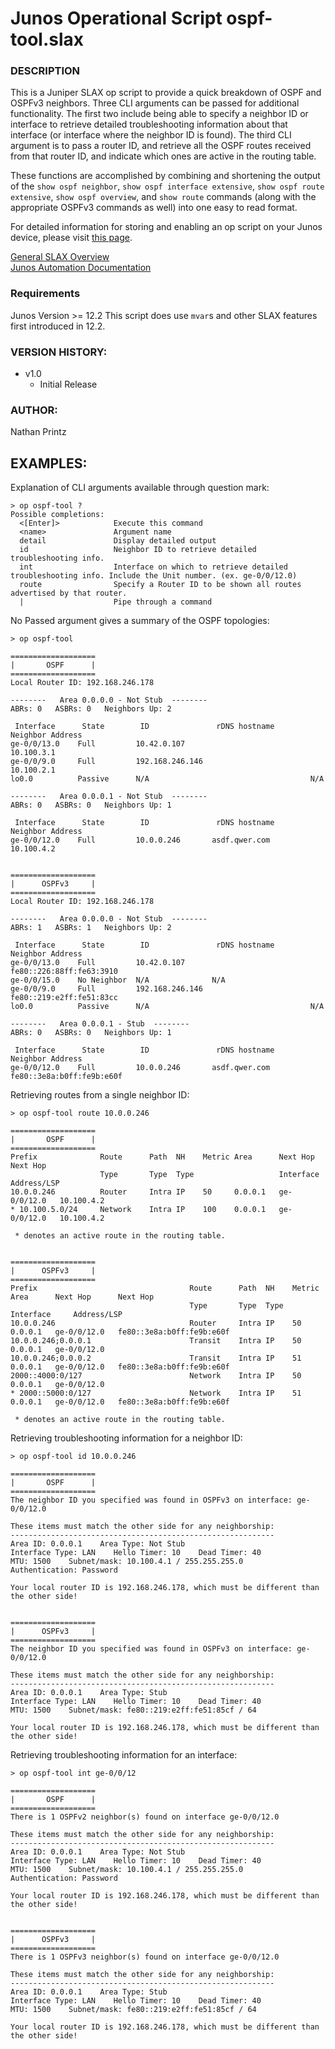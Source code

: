 Junos Operational Script ospf-tool.slax
=================================

### DESCRIPTION  
This is a Juniper SLAX op script to provide a quick breakdown of OSPF and OSPFv3 neighbors. Three CLI arguments can be passed for additional functionality. The first two include being able to specify a neighbor ID or interface to retrieve detailed troubleshooting information about that interface (or interface where the neighbor ID is found). The third CLI argument is to pass a router ID, and retrieve all the OSPF routes received from that router ID, and indicate which ones are active in the routing table.  

These functions are accomplished by combining and shortening the output of the `show ospf neighbor`, `show ospf interface extensive`, `show ospf route extensive`, `show ospf overview`, and `show route` commands (along with the appropriate OSPFv3 commands as well) into one easy to read format. 

For detailed information for storing and enabling an op script on your Junos device, please visit [this page](http://www.juniper.net/techpubs/en_US/junos13.2/topics/task/configuration/junos-script-automation-script-storing-enabling.html).

[General SLAX Overview](http://www.juniper.net/techpubs/en_US/junos14.1/topics/concept/junos-script-automation-slax-overview.html)  
[Junos Automation Documentation](http://www.juniper.net/techpubs/en_US/junos13.2/information-products/pathway-pages/config-guide-automation/configuration-and-operations-automation.html#overview)  

### Requirements
Junos Version >= 12.2
This script does use `mvar`s and other SLAX features first introduced in 12.2.

### VERSION HISTORY:  
* v1.0  
	- Initial Release  

### AUTHOR:  
Nathan Printz  

## EXAMPLES:  

Explanation of CLI arguments available through question mark:  
	
	> op ospf-tool ?
	Possible completions:
	  <[Enter]>            Execute this command
	  <name>               Argument name
	  detail               Display detailed output
	  id                   Neighbor ID to retrieve detailed troubleshooting info.
	  int                  Interface on which to retrieve detailed troubleshooting info. Include the Unit number. (ex. ge-0/0/12.0)
	  route                Specify a Router ID to be shown all routes advertised by that router.
	  |                    Pipe through a command

No Passed argument gives a summary of the OSPF topologies:  

	> op ospf-tool                  

	===================
	|       OSPF      |
	===================
	Local Router ID: 192.168.246.178
	 
	--------   Area 0.0.0.0 - Not Stub  --------
	ABRs: 0   ASBRs: 0   Neighbors Up: 2
	 
	 Interface      State        ID               rDNS hostname         Neighbor Address   
	ge-0/0/13.0    Full         10.42.0.107                            10.100.3.1          
	ge-0/0/9.0     Full         192.168.246.146                        10.100.2.1          
	lo0.0          Passive      N/A                                    N/A                 
	 
	--------   Area 0.0.0.1 - Not Stub  --------
	ABRs: 0   ASBRs: 0   Neighbors Up: 1
	 
	 Interface      State        ID               rDNS hostname         Neighbor Address   
	ge-0/0/12.0    Full         10.0.0.246       asdf.qwer.com 		   10.100.4.2          


	===================
	|      OSPFv3     |
	===================
	Local Router ID: 192.168.246.178
	 
	--------   Area 0.0.0.0 - Not Stub  --------
	ABRs: 1   ASBRs: 1   Neighbors Up: 2
	 
	 Interface      State        ID               rDNS hostname         Neighbor Address   
	ge-0/0/13.0    Full         10.42.0.107                            fe80::226:88ff:fe63:3910
	ge-0/0/15.0    No Neighbor  N/A              N/A                   
	ge-0/0/9.0     Full         192.168.246.146                        fe80::219:e2ff:fe51:83cc
	lo0.0          Passive      N/A                                    N/A                 
	 
	--------   Area 0.0.0.1 - Stub  --------
	ABRs: 0   ASBRs: 0   Neighbors Up: 1
	 
	 Interface      State        ID               rDNS hostname         Neighbor Address   
	ge-0/0/12.0    Full         10.0.0.246       asdf.qwer.com 		   fe80::3e8a:b0ff:fe9b:e60f

Retrieving routes from a single neighbor ID:  

	> op ospf-tool route 10.0.0.246              

	===================
	|       OSPF      |
	===================
	Prefix              Route      Path  NH    Metric Area      Next Hop      Next Hop      
	                    Type       Type  Type                   Interface     Address/LSP   
	10.0.0.246          Router     Intra IP    50     0.0.0.1   ge-0/0/12.0   10.100.4.2    
	* 10.100.5.0/24     Network    Intra IP    100    0.0.0.1   ge-0/0/12.0   10.100.4.2    

	 * denotes an active route in the routing table.


	===================
	|      OSPFv3     |
	===================
	Prefix                                  Route      Path  NH    Metric Area      Next Hop      Next Hop      
	                                        Type       Type  Type                   Interface     Address/LSP   
	10.0.0.246                              Router     Intra IP    50     0.0.0.1   ge-0/0/12.0   fe80::3e8a:b0ff:fe9b:e60f
	10.0.0.246;0.0.0.1                      Transit    Intra IP    50     0.0.0.1   ge-0/0/12.0                 
	10.0.0.246;0.0.0.2                      Transit    Intra IP    51     0.0.0.1   ge-0/0/12.0   fe80::3e8a:b0ff:fe9b:e60f
	2000::4000:0/127                        Network    Intra IP    50     0.0.0.1   ge-0/0/12.0                 
	* 2000::5000:0/127                      Network    Intra IP    51     0.0.0.1   ge-0/0/12.0   fe80::3e8a:b0ff:fe9b:e60f

	 * denotes an active route in the routing table.

Retrieving troubleshooting information for a neighbor ID:  

	> op ospf-tool id 10.0.0.246       

	===================
	|       OSPF      |
	===================
	The neighbor ID you specified was found in OSPFv3 on interface: ge-0/0/12.0
	 
	These items must match the other side for any neighborship:
	-----------------------------------------------------------
	Area ID: 0.0.0.1    Area Type: Not Stub
	Interface Type: LAN    Hello Timer: 10    Dead Timer: 40
	MTU: 1500    Subnet/mask: 10.100.4.1 / 255.255.255.0
	Authentication: Password
	 
	Your local router ID is 192.168.246.178, which must be different than the other side!


	===================
	|      OSPFv3     |
	===================
	The neighbor ID you specified was found in OSPFv3 on interface: ge-0/0/12.0
	 
	These items must match the other side for any neighborship:
	-----------------------------------------------------------
	Area ID: 0.0.0.1    Area Type: Stub
	Interface Type: LAN    Hello Timer: 10    Dead Timer: 40
	MTU: 1500    Subnet/mask: fe80::219:e2ff:fe51:85cf / 64
	 
	Your local router ID is 192.168.246.178, which must be different than the other side!

Retrieving troubleshooting information for an interface:  

	> op ospf-tool int ge-0/0/12    

	===================
	|       OSPF      |
	===================
	There is 1 OSPFv2 neighbor(s) found on interface ge-0/0/12.0
	 
	These items must match the other side for any neighborship:
	-----------------------------------------------------------
	Area ID: 0.0.0.1    Area Type: Not Stub
	Interface Type: LAN    Hello Timer: 10    Dead Timer: 40
	MTU: 1500    Subnet/mask: 10.100.4.1 / 255.255.255.0
	Authentication: Password
	 
	Your local router ID is 192.168.246.178, which must be different than the other side!


	===================
	|      OSPFv3     |
	===================
	There is 1 OSPFv3 neighbor(s) found on interface ge-0/0/12.0
	 
	These items must match the other side for any neighborship:
	-----------------------------------------------------------
	Area ID: 0.0.0.1    Area Type: Stub
	Interface Type: LAN    Hello Timer: 10    Dead Timer: 40
	MTU: 1500    Subnet/mask: fe80::219:e2ff:fe51:85cf / 64
	 
	Your local router ID is 192.168.246.178, which must be different than the other side!